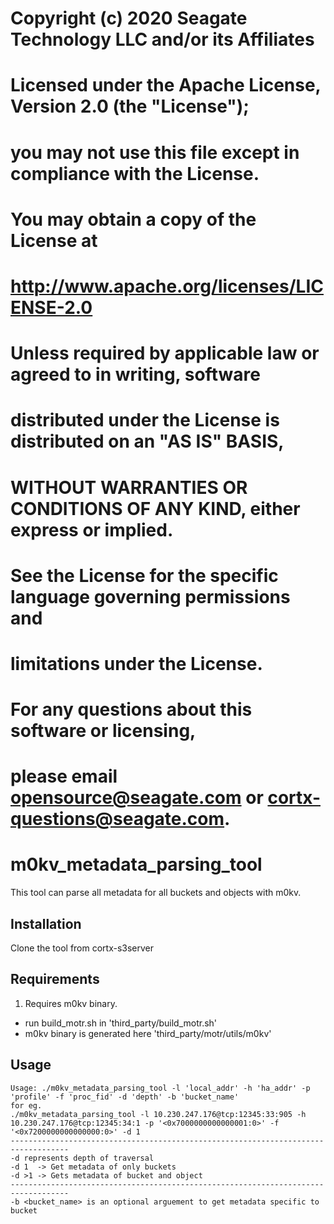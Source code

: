 #
# Copyright (c) 2020 Seagate Technology LLC and/or its Affiliates
#
# Licensed under the Apache License, Version 2.0 (the "License");
# you may not use this file except in compliance with the License.
# You may obtain a copy of the License at
#
#    http://www.apache.org/licenses/LICENSE-2.0
#
# Unless required by applicable law or agreed to in writing, software
# distributed under the License is distributed on an "AS IS" BASIS,
# WITHOUT WARRANTIES OR CONDITIONS OF ANY KIND, either express or implied.
# See the License for the specific language governing permissions and
# limitations under the License.
#
# For any questions about this software or licensing,
# please email opensource@seagate.com or cortx-questions@seagate.com.
#

# m0kv_metadata_parsing_tool

This tool can parse all metadata for all buckets and objects with m0kv. 
## Installation

Clone the tool from cortx-s3server

## Requirements
1. Requires m0kv binary. 
* run build_motr.sh in 'third_party/build_motr.sh'
* m0kv binary is generated here 'third_party/motr/utils/m0kv'



## Usage

```
Usage: ./m0kv_metadata_parsing_tool -l 'local_addr' -h 'ha_addr' -p 'profile' -f 'proc_fid' -d 'depth' -b 'bucket_name'
for eg.
./m0kv_metadata_parsing_tool -l 10.230.247.176@tcp:12345:33:905 -h 10.230.247.176@tcp:12345:34:1 -p '<0x7000000000000001:0>' -f '<0x7200000000000000:0>' -d 1
-----------------------------------------------------------------------------------
-d represents depth of traversal
-d 1  -> Get metadata of only buckets
-d >1 -> Gets metadata of bucket and object
-----------------------------------------------------------------------------------
-b <bucket_name> is an optional arguement to get metadata specific to bucket
```


